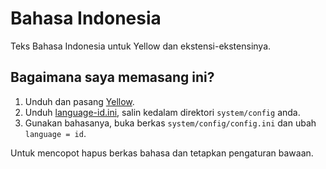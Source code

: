 Bahasa Indonesia
================
Teks Bahasa Indonesia untuk Yellow dan ekstensi-ekstensinya.

Bagaimana saya memasang ini?
----------------------------
1. Unduh dan pasang [Yellow](https://github.com/datenstrom/yellow/).  
2. Unduh [language-id.ini](language-id.ini?raw=true), salin kedalam direktori `system/config` anda.  
3. Gunakan bahasanya, buka berkas `system/config/config.ini` dan ubah `language = id`.

Untuk mencopot hapus berkas bahasa dan tetapkan pengaturan bawaan.